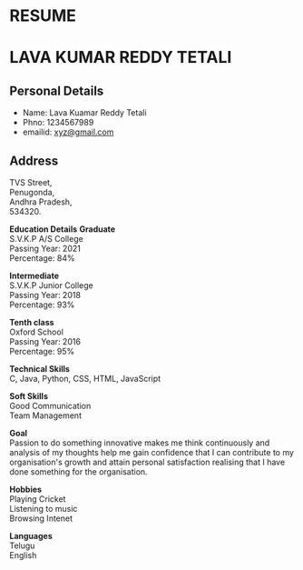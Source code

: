 # RESUME
# LAVA KUMAR REDDY TETALI

## Personal Details
- Name: Lava Kuamar Reddy Tetali
- Phno: 1234567989
- emailid: xyz@gmail.com

## Address
TVS Street,<br>
Penugonda,<br>
Andhra Pradesh,<br>
534320.

**Education Details**
**Graduate**<br>
S.V.K.P A/S College<br>
Passing Year: 2021<br>
Percentage: 84%

**Intermediate**<br>
S.V.K.P Junior College<br>
Passing Year: 2018<br>
Percentage: 93%

**Tenth class**<br>
Oxford School<br>
Passing Year: 2016<br>
Percentage: 95%

**Technical Skills**<br>
C, Java, Python, CSS, HTML, JavaScript

**Soft Skills**<br>
Good Communication<br>
Team Management

**Goal**<br>
 Passion to do something innovative makes me think continuously and analysis of my thoughts help me gain confidence that I can contribute to my organisation's growth and attain personal satisfaction realising that I have done something for the organisation.

**Hobbies**<br>
Playing Cricket<br>
Listening to music<br>
Browsing Intenet

**Languages**<br>
Telugu<br>
English
